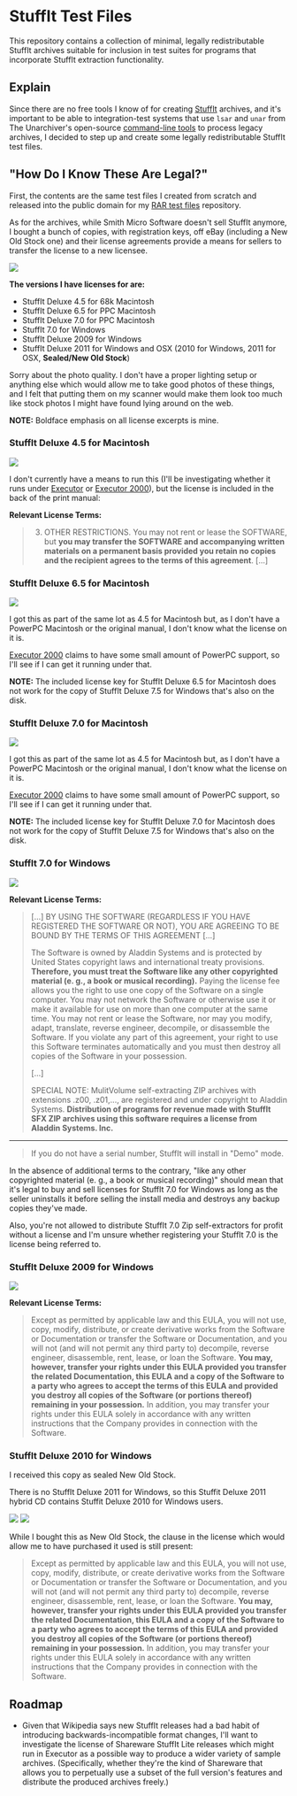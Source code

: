 # StuffIt Test Files
This repository contains a collection of minimal, legally redistributable
StuffIt archives suitable for inclusion in test suites for programs that
incorporate StuffIt extraction functionality.

## Explain

Since there are no free tools I know of for creating
[StuffIt](https://en.wikipedia.org/wiki/StuffIt) archives, and it's
important to be able to integration-test systems that use `lsar` and `unar`
from The Unarchiver's open-source
[command-line tools](https://theunarchiver.com/command-line) to process legacy
archives, I decided to step up and create some legally redistributable
StuffIt test files.

## "How Do I Know These Are Legal?"

First, the contents are the same test files I created from
scratch and released into the public domain for my
[RAR test files](https://github.com/ssokolow/rar-test-files) repository.

As for the archives, while Smith Micro Software doesn't sell StuffIt anymore,
I bought a bunch of copies, with registration keys, off eBay (including
a New Old Stock one) and their license agreements provide a means for sellers
to transfer the license to a new licensee.

![](photos/all.jpg)

**The versions I have licenses for are:**

* StuffIt Deluxe 4.5 for 68k Macintosh
* StuffIt Deluxe 6.5 for PPC Macintosh
* StuffIt Deluxe 7.0 for PPC Macintosh
* StuffIt 7.0 for Windows
* StuffIt Deluxe 2009 for Windows
* StuffIt Deluxe 2011 for Windows and OSX (2010 for Windows, 2011 for
  OSX, **Sealed/New Old Stock**)

Sorry about the photo quality. I don't have a proper lighting setup or anything
else which would allow me to take good photos of these things, and I felt that
putting them on my scanner would make them look too much like stock photos
I might have found lying around on the web.

**NOTE:** Boldface emphasis on all license excerpts is mine.

### StuffIt Deluxe 4.5 for Macintosh

![](photos/45mac.jpg)

I don't currently have a means to run this (I'll be investigating whether it
runs under [Executor](<https://en.wikipedia.org/wiki/Executor_(software)>) or
[Executor 2000](https://github.com/autc04/executor)), but
the license is included in the back of the print manual:

**Relevant License Terms:**

> 3. OTHER RESTRICTIONS. You may not rent or lease the SOFTWARE, but **you
> may transfer the SOFTWARE and accompanying written materials on a
> permanent basis provided you retain no copies and the recipient agrees to the
> terms of this agreement**. [...]

### StuffIt Deluxe 6.5 for Macintosh

![](photos/65mac.jpg)

I got this as part of the same lot as 4.5 for Macintosh but, as I don't have a
PowerPC Macintosh or the original manual, I don't know what the license on it
is.

[Executor 2000](https://github.com/autc04/executor) claims to have some small
amount of PowerPC support, so I'll see if I can get it running under that.

**NOTE:** The included license key for StuffIt Deluxe 6.5 for Macintosh does
not work  for the copy of StuffIt Deluxe 7.5 for Windows that's also on the
disk.

### StuffIt Deluxe 7.0 for Macintosh

![](photos/7mac.jpg)

I got this as part of the same lot as 4.5 for Macintosh but, as I don't have a
PowerPC Macintosh or the original manual, I don't know what the license on it
is.

[Executor 2000](https://github.com/autc04/executor) claims to have some small
amount of PowerPC support, so I'll see if I can get it running under that.

**NOTE:** The included license key for StuffIt Deluxe 7.0 for Macintosh does
not work  for the copy of StuffIt Deluxe 7.5 for Windows that's also on the
disk.

### StuffIt 7.0 for Windows

![](photos/7pc.jpg)

**Relevant License Terms:**

> [...] BY USING THE SOFTWARE (REGARDLESS IF YOU
> HAVE REGISTERED THE SOFTWARE OR NOT), YOU ARE AGREEING TO BE
> BOUND BY THE TERMS OF THIS AGREEMENT [...]
>
> The Software is owned by Aladdin Systems and is protected by
> United States copyright laws and international treaty
> provisions. **Therefore, you must treat the Software like any
> other copyrighted material (e. g., a book or musical
> recording).** Paying the license fee allows you the right to
> use one copy of the Software on a single computer. You may
> not network the Software or otherwise use it or make it
> available for use on more than one computer at the same time.
> You may not rent or lease the Software, nor may you modify,
> adapt, translate, reverse engineer, decompile, or disassemble
> the Software. If you violate any part of this agreement, your
> right to use this Software terminates automatically and you
> must then destroy all copies of the Software in your
> possession.
>
> [...]
>
> SPECIAL NOTE: MulitVolume self-extracting ZIP archives with
> extensions .z00, .z01,..., are registered and under copyright
> to Aladdin Systems. **Distribution of programs for revenue made
> with StuffIt SFX ZIP archives using this software requires a
> license from Aladdin Systems. Inc.**

---

> If you do not have a serial number, StuffIt will install in "Demo" mode.

In the absence of additional terms to the contrary,
"like any other copyrighted material (e. g., a book or musical recording)"
should mean that it's legal to buy and sell
licenses for StuffIt 7.0 for Windows as long as the seller uninstalls it
before selling the install media and destroys any backup copies they've made.

Also, you're not allowed to distribute StuffIt 7.0 Zip self-extractors for
profit without a license and I'm unsure whether registering your StuffIt 7.0
is the license being referred to.

### StuffIt Deluxe 2009 for Windows

![](photos/2009pc.jpg)

**Relevant License Terms:**

> Except as permitted by applicable law and this EULA, you will not use, copy, modify, distribute, or create derivative works from the Software or Documentation or transfer the Software or Documentation, and you will not (and will not permit any third party to) decompile, reverse engineer, disassemble, rent, lease, or loan the Software. **You may, however, transfer your rights under this EULA provided you transfer the related Documentation, this EULA and a copy of the Software to a party who agrees to accept the terms of this EULA and provided you destroy all copies of the Software (or portions thereof) remaining in your possession.**   In addition, you may transfer your rights under this EULA solely in accordance with any written instructions that the Company provides in connection with the Software.

### StuffIt Deluxe 2010 for Windows

I received this copy as sealed New Old Stock.

There is no StuffIt Deluxe 2011 for Windows, so this Stuffit Deluxe 2011 hybrid CD contains Stuffit Deluxe 2010 for Windows users.

![](photos/2011.jpg)
![](photos/2011_sealed.jpg)

While I bought this as New Old Stock, the clause in the license which would
allow me to have purchased it used is still present:

> Except as permitted by applicable law and this EULA, you will not use, copy, modify, distribute, or create derivative works from the Software or Documentation or transfer the Software or Documentation, and you will not (and will not permit any third party to) decompile, reverse engineer, disassemble, rent, lease, or loan the Software. **You may, however, transfer your rights under this EULA provided you transfer the related Documentation, this EULA and a copy of the Software to a party who agrees to accept the terms of this EULA and provided you destroy all copies of the Software (or portions thereof) remaining in your possession.**   In addition, you may transfer your rights under this EULA solely in accordance with any written instructions that the Company provides in connection with the Software.

## Roadmap

* Given that Wikipedia says new StuffIt releases had a bad habit of introducing
  backwards-incompatible format changes, I'll want to investigate the license
  of Shareware StuffIt Lite releases which might run in Executor as a possible
  way to produce a wider variety of sample archives. (Specifically, whether
  they're the kind of Shareware that allows you to perpetually use a subset of
  the full version's features and distribute the produced archives freely.)
